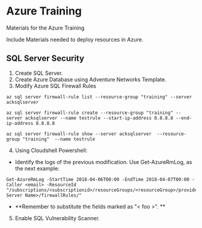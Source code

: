 # Azure Training

Materials for the Azure Training

Include Materials needed to deploy resources in Azure.


## SQL Server Security

1. Create SQL Server.
2. Create Azure Database using Adventure Networks Template.
3. Modify Azure SQL Firewall Rules

```
az sql server firewall-rule list --resource-group "training" --server acksqlserver
```

```
az sql server firewall-rule create --resource-group "training" --server acksqlserver --name testrule --start-ip-address 8.8.8.8 --end-ip-address 8.8.8.8
```

```
az sql server firewall-rule show --server acksqlserver  --resource-group "training"  --name testrule
```

4. Using Cloudshell Powershell:
  * Identify the logs of the previous modification. Use Get-AzureRmLog, as the next example:
```
Get-AzureRmLog -StartTime 2018-04-06T00:00 -EndTime 2018-04-07T00:00 -Caller <email> -ResourceId "/subscriptions/<subscriptionid>/resourceGroups/<resourceGroup>/providers/Microsoft.Sql/servers/<SQL Server Name>/firewallRules/"
``` 
  * **Remember to substitute the fields marked as "< foo >". **

 5. Enable SQL Vulnerability Scanner.